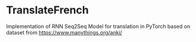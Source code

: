 # TranslateFrench
Implementation of RNN Seq2Seq Model for translation in PyTorch 
based on dataset from https://www.manythings.org/anki/
